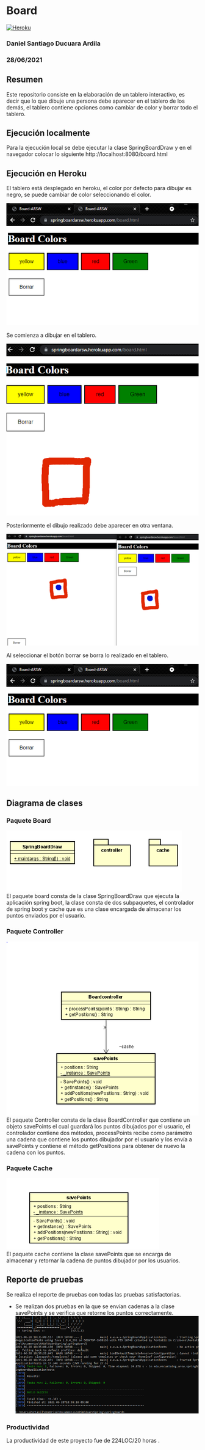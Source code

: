 # Board
[![Heroku](https://www.herokucdn.com/deploy/button.png)](https://springboardarsw.herokuapp.com/board.html)
### Daniel Santiago Ducuara Ardila
### 28/06/2021

## Resumen
Este repositorio consiste en la elaboración de un tablero interactivo, es decir que lo que dibuje una persona
debe aparecer en el tablero de los demás, el tablero contiene opciones como cambiar de color y borrar todo
el tablero.

## Ejecución localmente 
Para la ejecución local se debe ejecutar la clase SpringBoardDraw y en el navegador colocar lo siguiente http://localhost:8080/board.html

## Ejecución en Heroku

El tablero está desplegado en heroku, el color por defecto para dibujar es negro, 
se puede cambiar de color seleccionando el color.

![Heroku Heroku](image/heroku1.PNG "Heroku HerokuPaso1")<br>

Se comienza a dibujar en el tablero.

![Heroku Heroku](image/heroku2.PNG "Heroku HerokuPaso2")<br>

Posteriormente el dibujo realizado debe aparecer en otra ventana.

![Heroku Heroku](image/heroku3.PNG "Heroku HerokuPaso3")<br>

Al seleccionar el botón borrar se borra lo realizado en el tablero.

![Heroku Heroku](image/heroku1.PNG "Heroku HerokuPaso4")<br>

## Diagrama de clases

### Paquete Board
![Design Board](Design/board.PNG "Board")<br>
El paquete board consta de la clase SpringBoardDraw que ejecuta la aplicación spring boot, la clase consta de dos
subpaquetes, el controlador de spring boot y cache que es una clase encargada de almacenar los puntos enviados por
el usuario.

### Paquete Controller
![Design Controller](Design/controller.PNG "Controller")<br>
El paquete Controller consta de la clase BoardController que contiene un objeto savePoints el cual guardará los puntos dibujados por el usuario,
el controlador contiene dos métodos, processPoints recibe como parámetro una cadena que contiene los puntos dibujador por el usuario y los envía
a savePoints y contiene el método getPositions para obtener de nuevo la cadena con los puntos.

### Paquete Cache
![Design savepoints](Design/savepoints.PNG "savepoints")<br>
El paquete  cache contiene la clase savePoints que se encarga de almacenar y retornar la cadena de puntos dibujador por los usuarios.


## Reporte de pruebas
Se realiza el reporte de pruebas con todas las pruebas satisfactorias.
- Se realizan dos pruebas en la que se envían cadenas a la clase savePoints y se verifica que retorne los puntos correctamente.
 ![Tests Test Report](image/test.PNG "Test Report")<br>


### Productividad
La productividad de este proyecto fue de 224LOC/20 horas .
